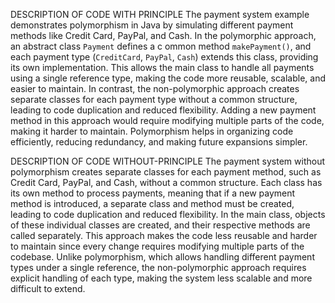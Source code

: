 DESCRIPTION OF CODE WITH PRINCIPLE
The payment system example demonstrates polymorphism in Java by simulating different payment methods like 
Credit Card, PayPal, and Cash. In the polymorphic approach, an abstract class `Payment` defines a c
ommon method `makePayment()`, and each payment type (`CreditCard`, `PayPal`, `Cash`) extends this class, 
providing its own implementation. This allows the main class to handle all payments using a single reference
 type, making the code more reusable, scalable, and easier to maintain. In contrast, the
 non-polymorphic approach creates separate classes for each payment type without a common structure,
 leading to code duplication and reduced flexibility. Adding a new payment method in this approach would
 require modifying multiple parts of the code, making it harder to maintain. Polymorphism helps in
 organizing code efficiently, reducing redundancy, and making future expansions simpler.


DESCRIPTION OF CODE WITHOUT-PRINCIPLE
The payment system without polymorphism creates separate classes for each payment method, such as
 Credit Card, PayPal, and Cash, without a common structure. Each class has its own method to process
 payments, meaning that if a new payment method is introduced, a separate class and method must be created,
 leading to code duplication and reduced flexibility. In the main class, objects of these individual
 classes are created, and their respective methods are called separately. This approach makes the code
less reusable and harder to maintain since every change requires modifying multiple parts of the
 codebase. Unlike polymorphism, which allows handling different payment types under a single reference, 
the non-polymorphic approach requires explicit handling of each type, making the system less scalable
 and more difficult to extend.